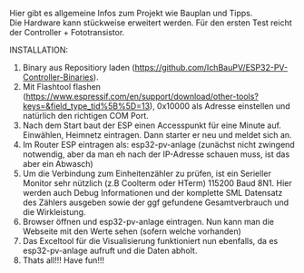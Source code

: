 Hier gibt es allgemeine Infos zum Projekt wie Bauplan und Tipps.  
Die Hardware kann stückweise erweitert werden. Für den ersten Test reicht der Controller + Fototransistor.

INSTALLATION:  
1. Binary aus Repositiory laden (https://github.com/IchBauPV/ESP32-PV-Controller-Binaries).  
2. Mit Flashtool flashen (https://www.espressif.com/en/support/download/other-tools?keys=&field_type_tid%5B%5D=13), 0x10000 als Adresse einstellen und natürlich den richtigen COM Port.  
3. Nach dem Start baut der ESP einen Accesspunkt für eine Minute auf. Einwählen, Heimnetz eintragen. Dann starter er neu und meldet sich an.  
4. Im Router ESP eintragen als: esp32-pv-anlage  (zunächst nicht zwingend notwendig, aber da man eh nach der IP-Adresse schauen muss, ist das aber ein Abwasch)  
5. Um die Verbindung zum Einheitenzähler zu prüfen, ist ein Serieller Monitor sehr nützlich (z.B Coolterm oder HTerm) 115200 Baud 8N1. Hier werden auch Debug Informationen und der komplette SML Datensatz des Zählers ausgeben sowie der ggf gefundene Gesamtverbrauch und die Wirkleistung.  
6. Browser öffnen und esp32-pv-anlage eintragen. Nun kann man die Webseite mit den Werte sehen (sofern welche vorhanden)
7. Das Exceltool für die Visualisierung funktioniert nun ebenfalls, da es esp32-pv-anlage aufruft und die Daten abholt.  
8. Thats all!!! Have fun!!!
